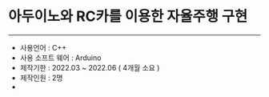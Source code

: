 # 아두이노와 RC카를 이용한 자율주행 구현
---------------------------------------

+ 사용언어 : C++
+ 사용 소프트 웨어 : Arduino
+ 제작기한 : 2022.03 ~ 2022.06 ( 4개월 소요 )
+ 제작인원 : 2명
+ 
